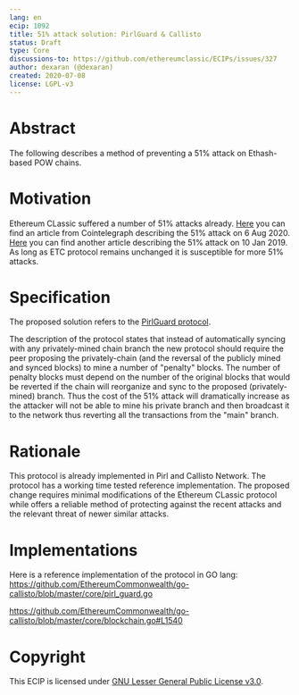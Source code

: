 ```yaml
---
lang: en
ecip: 1092
title: 51% attack solution: PirlGuard & Callisto
status: Draft
type: Core
discussions-to: https://github.com/ethereumclassic/ECIPs/issues/327
author: dexaran (@dexaran)
created: 2020-07-08
license: LGPL-v3
---
```


# Abstract

The following describes a method of preventing a 51% attack on Ethash-based POW chains.

# Motivation

Ethereum CLassic suffered a number of 51% attacks already. [Here](https://cointelegraph.com/news/is-etc-102-screwed-after-second-51-attack) you can find an article from Cointelegraph describing the 51% attack on 6 Aug 2020. [Here](https://cointelegraph.com/news/ethereum-classic-51-attack-the-reality-of-proof-of-work) you can find another article describing the 51% attack on 10 Jan 2019. As long as ETC protocol remains unchanged it is susceptible for more 51% attacks.

# Specification

The proposed solution refers to the [PirlGuard protocol](https://pirl.io/en/pirlguard-innovative-solution-against-51-attacks/). 

The description of the protocol states that instead of automatically syncing with any privately-mined chain branch the new protocol should require the peer proposing the privately-chain (and the reversal of the publicly mined and synced blocks) to mine  a number of "penalty" blocks. The number of penalty blocks must depend on the number of the original blocks that would be reverted if the chain will reorganize and sync to the proposed (privately-mined) branch. Thus the cost of the 51% attack will dramatically increase as the attacker will not be able to mine his private branch and then broadcast it to the network thus reverting all the transactions from the "main" branch.

# Rationale

This protocol is already implemented in Pirl and Callisto Network. The protocol has a working time tested reference implementation. The proposed change requires minimal modifications of the Ethereum CLassic protocol while offers a reliable method of protecting against the recent attacks and the relevant threat of newer similar attacks.

# Implementations

Here is a reference implementation of the protocol in GO lang: https://github.com/EthereumCommonwealth/go-callisto/blob/master/core/pirl_guard.go

https://github.com/EthereumCommonwealth/go-callisto/blob/master/core/blockchain.go#L1540

# Copyright

This ECIP is licensed under [GNU Lesser General Public License v3.0](https://www.gnu.org/licenses/lgpl-3.0.en.html).
